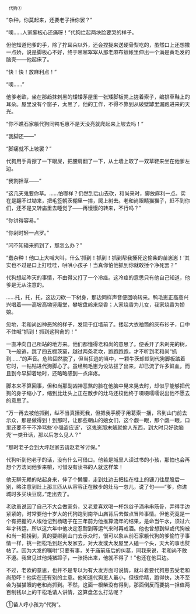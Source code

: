      代狗① 

   “杂种，你莫起来，还要老子捶你罢？” 

   “噢……人家脚板心还痛呀！”代狗烂起两块脸要哭的样子。 

   但他知道他爹的手，除了拧耳朵以外，还会捏拢来送硬骨梨吃的，虽然口上还想撒一点娇，说是脚板心不好，终于窸窸窣窣从那老麻布蚊帐里伸出一个满是黄毛发的脑壳——他起床了。

   “快！快！放麻利点！” 

   “噢……” 

   他爹老欧，坐在那趋抹刺黑的矮矮茅屋里一张矮脚板凳上搓着索子，编排草鞋上的耳朵。屋里没有个窗子，太黑了，他的工作，不得不靠到从破壁罅里漏跑进来的天光。 

   “你不瞧石家躼代狗同鸭毛崽不是天没亮就爬起来上坡去吗！” 

   “我脚还——” 

   “脚痛就不上坡罢？” 

   代狗用手背擦了一下眼屎，把腰肩翻了一下，从土墙上取了一双草鞋来坐在他爹左边。 

   “我割担草——” 

   “这几天鬼要你草。……怕哪样？仍然到后山去砍，和尚来时，脚放麻利一点。实在是翻不过坳来，把毛签朝茨棚里一摔，爬上树去。老和尚眼睛猫猫子，赶不到你们，还不是又转庙里去睡觉了——再慢慢的转来，不行吗？”

   “你讲得容易。” 

   “你剁时轻一点罗。” 

   “闪不知碰来抓到了，那怎么办？” 

   “蠢杂种！他口上大喊大叫，什么‘抓到！抓到！抓到帮我捶死这偷柴的苗崽崽！’其实也不过是口上打哇哇，哄哄小孩子！当真你怕他抓到你就敢捶个净死罢？” 

   代狗想起昨天的事情，不由得又打了一个冷痉。这冷痉的意思只有他自己知道，他爹是无从注意的。 

   ……托，托，托，这边刀砍一下树身，那边同样声音便回响转来。鸭毛崽正高高兴兴唱着——高坡高坳竖庵堂，攀坡盘岭来烧香；人家烧香为儿女，我家烧香为娇娘。 

   忽地，老和尚凶神恶煞的样子，发现于红墙前了。搂起大衣袖筒的灰布衫子，口中不住喊“抓到！抓到这狗肏的！” 

   一直冲向自己所站的地方来。他们都懂得老和尚的意思了。便丢开了未剁完的树，飞一般逃，跳了四五棚茨窠，越过两条老坎，跑跑跑跑，才不听到老和尚“抓到……”的声音。危险固然脱了，但当狂逃的当中，一颗牛茨却趁到代狗脚板踏着它时，一钻钻进代狗脚心了。虽经鸭毛崽为设法拔了出来，却已流了许多鲜血，而且到今早脚着地时，还略略感到一点痒疼。

   脚本来不算回事，但和尚那副凶神恶煞的脸在他脑中晃来晃去时，却似乎能够把代狗的身子缩小了，缩到比灶头上正在散步的灶马还校他终于嗫嗫嚅嚅说出他不愿去的意思了。

   “万一再去被他抓到，纵不当真捶死我，但把我手膀子用葛索一捆，吊到山门前去示众，那是做得到！到那时，让那些朝山的娘女们，这个觑一眼，那个觑一眼，口里还要不干不净骂些‘小强盗应该’，‘这鬼崽那末躼就偷人东西，到大时只好砍脑壳’一类丑话，那以后怎么见人？”

   “那时老子会到大坪赵家去请赵老爷讨保。” 

   代狗听到他老子的话，没有什么可借口。他若是城里人读过书的小孩，那怕也会再想个方法同他爹来嚼，可惜没有读书的人就这样笨！ 

   他无聊无赖的站起身来，伸了个懒腰，走到灶边去把挂在柱上的镰刀往屁股后一别，略注意到灶上那三匹从从容容正在散步的灶马一忽儿，说了句——“爹，你进城时多买块豆腐，”走出去了。

   老欧虽说因了自己不大会做家务，又老爱喜欢喝一杯包谷子酒串串筋骨，弄得手边紧紧的，时常要他十岁大的代狗跑到南华山庙背后去做点冒险事情。但他究竟是一个有把握的人埃他记到杨瞎子在三年前为他推算流年的结果，是命当午水，须过六年才转运，所以这六年中他决定忍耐到等运气来时再戒酒。他也曾想到纵或代狗被和尚一把捞到，真的要绑到山门去示众时，很可以象从前石家躼代狗的爹偷竹子事情一样，挑一担松毛到赵大发家去，对大发或大发屋里人磕一个头，天大的事也熨帖了。因为大发的嘱咐“只要有事，关于庙前庙后的纠葛，同我来说，老和尚不敢不遵。我曾见过他炖猪蹄子，一张扬出来，他就不得了！”也还在他耳边。

   不过，老欧的意思，也并不是专以为有大发方面可说情，就斗着要代狗崽去受老和尚恐吓！他实在还有别的主意。他知道代狗崽人虽小，但很伶精，跑得快，决不至会为猫猫眼的老和尚抓到。不然，这面一根柴没有得到，那面倒反而要挑一担值两百制钱以上的干松毛请人讲情，这算盘怎么打法呢？

   ①苗人呼小孩为“代狗”。 

